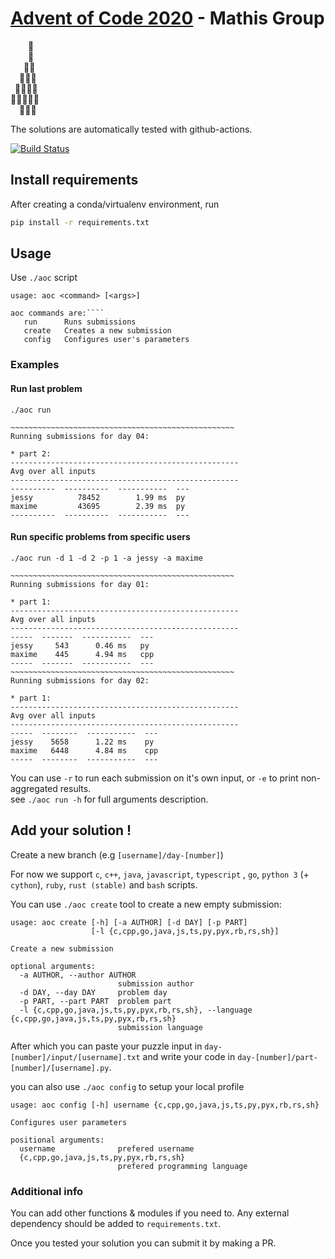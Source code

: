 # [Advent of Code 2020](https://adventofcode.com/) - Mathis Group
⁣    🌟  
    🎄  
   🎄🎄  
  🎄🎄🎄  
 🎄🎄🎄🎄  
🎄🎄🎄🎄🎄  
  🎁🎁🎁
  
The solutions are automatically tested with github-actions.

[![Build Status](https://github.com/vidalmaxime/adventofcode-2020/workflows/CI/badge.svg)](https://github.com/vidalmaxime/adventofcode-2020/actions?query=branch%3Amaster)


## Install requirements
After creating a conda/virtualenv environment, run
```bash
pip install -r requirements.txt
```
## Usage

Use `./aoc` script

```
usage: aoc <command> [<args>]

aoc commands are:````
   run      Runs submissions
   create   Creates a new submission
   config   Configures user's parameters
```

### Examples

#### Run last problem

```
./aoc run
```

```
~~~~~~~~~~~~~~~~~~~~~~~~~~~~~~~~~~~~~~~~~~~~~~~~~~
Running submissions for day 04:

* part 2:
---------------------------------------------------
Avg over all inputs
---------------------------------------------------
----------  ----------  -----------  ---
jessy          78452        1.99 ms  py
maxime         43695        2.39 ms  py
----------  ----------  -----------  ---
```

#### Run specific problems from specific users

```
./aoc run -d 1 -d 2 -p 1 -a jessy -a maxime
```

```
~~~~~~~~~~~~~~~~~~~~~~~~~~~~~~~~~~~~~~~~~~~~~~~~~~
Running submissions for day 01:

* part 1:
---------------------------------------------------
Avg over all inputs
---------------------------------------------------
-----  -------  -----------  ---
jessy     543      0.46 ms   py
maxime    445      4.94 ms   cpp
-----  -------  -----------  ---
~~~~~~~~~~~~~~~~~~~~~~~~~~~~~~~~~~~~~~~~~~~~~~~~~~
Running submissions for day 02:

* part 1:
---------------------------------------------------
Avg over all inputs
---------------------------------------------------
-----  --------  -----------  ---
jessy    5658      1.22 ms    py
maxime   6448      4.84 ms    cpp
-----  --------  -----------  ---
```

You can use `-r` to run each submission on it's own input, or `-e` to print non-aggregated results.  
see `./aoc run -h` for full arguments description.

## Add your solution !

Create a new branch (e.g `[username]/day-[number]`)

For now we support `c`, `c++`, `java`, `javascript`, `typescript` , `go`, `python 3` (+ `cython`), `ruby`, `rust (stable)` and `bash` scripts.

You can use `./aoc create` tool to create a new empty submission:

```
usage: aoc create [-h] [-a AUTHOR] [-d DAY] [-p PART]
                  [-l {c,cpp,go,java,js,ts,py,pyx,rb,rs,sh}]

Create a new submission

optional arguments:
  -a AUTHOR, --author AUTHOR
                        submission author
  -d DAY, --day DAY     problem day
  -p PART, --part PART  problem part
  -l {c,cpp,go,java,js,ts,py,pyx,rb,rs,sh}, --language {c,cpp,go,java,js,ts,py,pyx,rb,rs,sh}
                        submission language
```
After which you can paste your puzzle input in `day-[number]/input/[username].txt` and write your code in `day-[number]/part-[number]/[username].py`.

you can also use `./aoc config` to setup your local profile

```
usage: aoc config [-h] username {c,cpp,go,java,js,ts,py,pyx,rb,rs,sh}

Configures user parameters

positional arguments:
  username              prefered username
  {c,cpp,go,java,js,ts,py,pyx,rb,rs,sh}
                        prefered programming language
```

### Additional info

You can add other functions & modules if you need to. Any external dependency should be added to `requirements.txt`.

Once you tested your solution you can submit it by making a PR.
